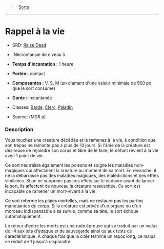 ﻿---
!SpellHD
Level: 5
Type: Nécromancie
CastingTime: 1 heure
Range: contact
Components: V, S, M (un diamant d'une valeur minimale de 500 po, que le sort consume)
Duration: instantanée
Classes: '[Barde](hd_bard.md), [Clerc](hd_cleric.md), [Paladin](hd_paladin.md)'
Id: spells_hd.md#rappel-à-la-vie
ParentLink: spells_hd.md#sorts
Name: Rappel à la vie
ParentName: Sorts
NameLevel: 1
AltName: '[Raise Dead](srd_spells_raise_dead.md)'
Source: (MDR p)
Attributes: {}
---
> [Sorts](hd_spells.md)

---

# Rappel à la vie

- SRD: [Raise Dead](srd_spells_raise_dead.md)

-  Nécromancie de niveau 5

- **Temps d'incantation :** 1 heure

- **Portée :** contact

- **Composantes :** V, S, M (un diamant d'une valeur minimale de 500 po, que le sort consume)

- **Durée :** instantanée

- Classes: [Barde](hd_bard.md), [Clerc](hd_cleric.md), [Paladin](hd_paladin.md)

- Source: (MDR p)

### Description

Vous touchez une créature décédée et la ramenez à la vie, à condition que son trépas ne remonte pas à plus de 10 jours. Si l'âme de la créature est désireuse de rejoindre son corps et libre de le faire, le défunt revient à la vie avec 1 point de vie.

Ce sort neutralise également les poisons et soigne les maladies non-magiques qui affectaient la créature au moment de sa mort. En revanche, il ne la débarrasse pas des maladies magiques, des malédictions et des effets similaires. Si on ne supprime pas ces effets sur le cadavre avant de lancer le sort, ils affectent de nouveau la créature ressuscitée. Ce sort est incapable de ramener un mort-vivant à la vie.

Ce sort referme les plaies mortelles, mais ne restaure pas les parties manquantes du corps. Si la créature est privée d'un organe ou d'un morceau indispensable à sa survie, comme sa tête, le sort échoue automatiquement.

Le retour d'entre les morts est une rude épreuve qui se traduit par un malus de -4 aux jets d'attaque et de sauvegarde ainsi qu'aux tests de caractéristique. À chaque fois que la cible termine un repos long, ce malus se réduit de 1 jusqu'à disparaître.

